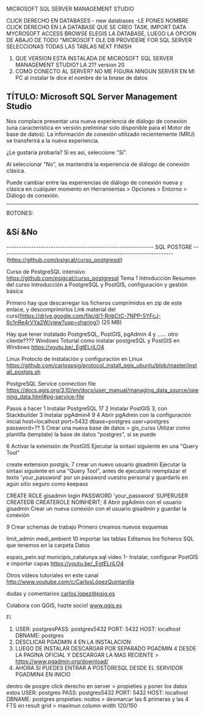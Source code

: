 MICROSOFT SQL SERVER MANAGEMENT STUDIO

CLICK DERECHO EN DATABASES - new databases -LE PONES NOMBRE
CLICK DERECHO EN LA DATABASE QUE SE CREO TASK, IMPORT DATA
MYCROSOFT ACCESS BROWSE ELEGIS LA DATABASE,
LUEGO LA OPCION DE ABAJO DE TODO "MICROSOFT OLE DB PROVIDERE FOR SQL SERVER
SELECCIONAS TODAS LAS TABLAS  NEXT FINISH

1)  QUE VERSION ESTA INSTALADA DE MICROSOFT SQL SERVER MANAGEMENT STUDIO? LA 21? version 20
2)  COMO CONECTO AL SERVER? NO ME FIGURA NINGUN SERVER EN MI PC al instalar te  dice el nombre de la bnase de datos

TÍTULO: Microsoft SQL Server Management Studio
------------------------------

Nos complace presentar una nueva experiencia de diálogo de conexión (una característica en versión preliminar solo disponible para el Motor de base de datos). La información de conexión utilizado recientemente (MRU) se transferirá a la nueva experiencia.
 
¿Le gustaría probarla? Si es así, seleccione "Sí".
 
Al seleccionar "No", se mantendrá la experiencia de diálogo de conexión clásica.
 
Puede cambiar entre las experiencias de diálogo de conexión nueva y clásica en cualquier momento en Herramientas > Opciones > Entorno > Diálogo de conexión.

------------------------------
BOTONES:

&Sí
&No
------------------------------

------------------------------------------------------------   SQL POSTGRE    ---------------------------------------------------------------------- (https://github.com/psigcat/curso_postgresql)

Curso de PostgreSQL intensivo
https://github.com/psigcat/curso_postgresql
Tema 1 Introducción
Resumen del curso
Introducción a PostgreSQL y PostGIS, configuración y gestión básica

Primero hay que descarregar los ficheros comprimidos en zip de este enlace, y descomprimirlos
Link material del curs([https://drive.google.com/file/d/1-RnbCtC-7NPP-5YFcJ-6c1nRe4rVYa2W/view?usp=sharing]) (25 MB)

Hay que tener instalado PostgreSQL, PostGIS, pgAdmin 4 y ...... otro cliente????
Windows
Toturial como instalar postgreSQL y PostGIS en Windows https://youtu.be/_EgtELrjLO4

Linux
Protoclo de instalación y configuración en Linux https://github.com/carlospsig/protocol_install_qgis_ubuntu/blob/master/install_postgis.sh

PostgreSQL Service connection file
https://docs.qgis.org/3.10/en/docs/user_manual/managing_data_source/opening_data.html#pg-service-file

Pasos a hacer
1 Instalar PostgreSQL 17
2 Instalar PostGIS 3, con Stackbuilder
3 Instalar pgAdmin4 9
4 Abrir pgAdmin con la configuración inicial
host=localhost
port=5432
dbase=postgres
user=postgres
password=??
5 Crear una nueva base de datos = gis_curso
Utilizar como plantilla (template) la base de datos "postgres", si se puede

6 Activar la extensión de PostGIS
Ejecutar la sintaxi siguiente en una "Query Tool"

create extension postgis;
7 crear un nuevo usuario gisadmin
Ejecutar la sintaxi siguiente en una "Query Tool", antes de ejecutarlo reemplazar el texto 'your_password' por un password vuestro personal y guardarlo en agún sitio seguro como keepass

CREATE ROLE gisadmin login PASSWORD 'your_password' SUPERUSER CREATEDB CREATEROLE NOINHERIT;
8 Abrir pgAdmin con el usuario gisadmin
Crear un nueva conexión con el usuario gisadmin y guardar la conexión

9 Crear schemas de trabajo
Primero creamos nuevos esquemas

limit_admin
medi_ambient
10 importar las tablas
Editamos los ficheros SQL que tenemos en la carpeta Datos

espais_pein.sql
municipis_catalunya.sql
video 1- Instalar, configurar PostGIS e importar capas
https://youtu.be/_EgtELrjLO4

Otros vídeos tutoriales en este canal
http://www.youtube.com/c/CarlosLópezQuintanilla

dudas y comentarios
carlos.lopez@psig.es

Colabora con QGIS, hazte socio! www.qgis.es

Fí

1) USER: postgresPASS: postgres5432 PORT: 5432 HOST: localhost DBNAME: postgres
2) DESCLICAR PGADMIN 4 EN LA INSTALACION
3) LUEGO DE INSTALAR DESCARGAR POR SEPARADO PGADMIN 4 DESDE LA PAGINA OFICIAL Y DESCARGAR LA MAS RECIENTE > https://www.pgadmin.org/download/
4) AHORA SI PUEDES ENTRAR A POSTGRESQL DESDE EL SERVIDOR PGADMIN4 EN INICIO

dentro de posgre click derecho en server > propieties y poner los datos estos  USER: postgres PASS: postgres5432 PORT: 5432 HOST: localhost DBNAME: postgres
propieties: nodos > desmarcar las 6 primeras y las  4 FTS 
en result grid > maximun column width 120/150

